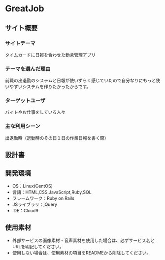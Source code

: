 # GreatJob

## サイト概要
### サイトテーマ
タイムカードに日報を合わせた勤怠管理アプリ

### テーマを選んだ理由
前職の出退勤のシステムと日報が使いずらく感じていたので自分なりにもっと使いやすいシステムを作りたかったからです。

### ターゲットユーザ
バイトやお仕事をしている人々

### 主な利用シーン
出退勤時（退勤時のその日１日の作業日報を書く際）

## 設計書


## 開発環境
- OS：Linux(CentOS)
- 言語：HTML,CSS,JavaScript,Ruby,SQL
- フレームワーク：Ruby on Rails
- JSライブラリ：jQuery
- IDE：Cloud9

## 使用素材
- 外部サービスの画像素材・音声素材を使用した場合は、必ずサービス名とURLを明記してください。
- 使用しない場合は、使用素材の項目をREADMEから削除してください。
